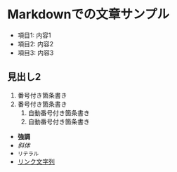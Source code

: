 # Markdownでの文章サンプル

* 項目1: 内容1
* 項目2: 内容2
* 項目3: 内容3

## 見出し2

1. 番号付き箇条書き
2. 番号付き箇条書き
    1. 自動番号付き箇条書き
    2. 自動番号付き箇条書き

- **強調**
- *斜体*
- `リテラル`
- [リンク文字列](https://sphinx-users.jp/)
